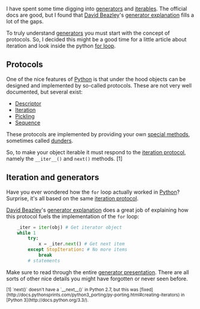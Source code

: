 I have spent some time digging into
[generators](http://docs.python.org/2/tutorial/classes.html#generators) and 
[iterables](http://docs.python.org/2/library/stdtypes.html#iterator-types).
The official docs are good, but I found that
[David Beazley](http://dabeaz.com/)'s
[generator explanation](http://www.dabeaz.com/generators/Generators.pdf) fills
a lot of the gaps.

To truly understand
[generators](http://docs.python.org/2/tutorial/classes.html#generators) you
must start with the concept of protocols. So, I decided this might be a good
time for a little article about iteration and look inside the python
[for loop](http://docs.python.org/2/tutorial/controlflow.html#for-statements).

## Protocols

One of the nice features of [Python](http://python.org) is that under the hood
objects can be designed and implemented by so-called protocols. These are not
very well documented, but several exist:

- [Descriptor](http://www.rafekettler.com/magicmethods.html#descriptor)
- [Iteration](http://docs.python.org/2/library/stdtypes.html#iterator-types)
- [Pickling](http://www.rafekettler.com/magicmethods.html#pickling)
- [Sequence](http://www.rafekettler.com/magicmethods.html#sequence)

These protocols are implemented by providing your own
[special methods](http://docs.python.org/2/reference/datamodel.html#special-method-names),
sometimes called [dunders](http://durden.github.com/dunder_talk/?full#1).

So, to make your object iterable it must respond to the
[iteration protocol](http://docs.python.org/2/library/stdtypes.html#iterator-types), namely the `__iter__()` and `next()` methods. [1]

## Iteration and generators

Have you ever wondered how the `for` loop actually worked in
[Python](http://python.org)? Surprise, it's all based on the same
[iteration protocol](http://docs.python.org/2/library/stdtypes.html#iterator-types).

[David Beazley](http://dabeaz.com/)'s
[generator explanation](http://www.dabeaz.com/generators/Generators.pdf) does a
great job of explaining how this protocol fuels the implementation of the `for`
loop:

```python
    _iter = iter(obj) # Get iterator object
    while 1
        try:
            x = _iter.next() # Get next item
        except StopIteration: # No more items
            break
        # statements
```

Make sure to read through the entire
[generator presentation](http://www.dabeaz.com/generators/Generators.pdf).
There are all sorts of other nice details you might have forgotten or never
seen before.

<small>
    [1] `next()` doesn't have a `__next__()` in Python 2.7, but this was
    [fixed](http://docs.pythonsprints.com/python3_porting/py-porting.html#creating-iterators)
    in [Python 3](http://docs.python.org/3.3/).
</small>